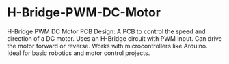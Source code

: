 # H-Bridge-PWM-DC-Motor
H-Bridge PWM DC Motor PCB Design:  A PCB to control the speed and direction of a DC motor.  Uses an H-Bridge circuit with PWM input.  Can drive the motor forward or reverse.  Works with microcontrollers like Arduino.  Ideal for basic robotics and motor control projects.
